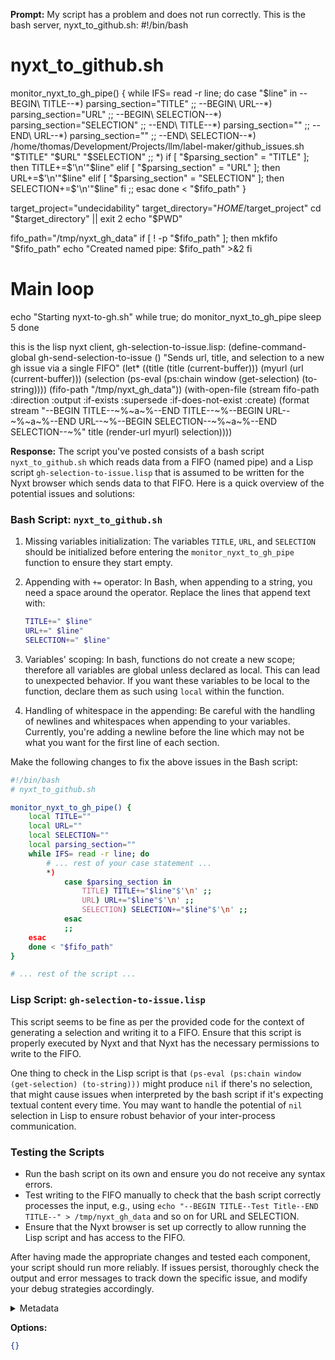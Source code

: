 **Prompt:**
My script has a problem and does not run correctly.  This is the bash server, nyxt_to_github.sh: #!/bin/bash
# nyxt_to_github.sh

monitor_nyxt_to_gh_pipe() {
    while IFS= read -r line; do
        case "$line" in
            --BEGIN\ TITLE--*) parsing_section="TITLE" ;;
            --BEGIN\ URL--*) parsing_section="URL" ;;
            --BEGIN\ SELECTION--*) parsing_section="SELECTION" ;;
            --END\ TITLE--*) parsing_section="" ;;
            --END\ URL--*) parsing_section="" ;;
            --END\ SELECTION--*)
                /home/thomas/Development/Projects/llm/label-maker/github_issues.sh "$TITLE" "$URL" "$SELECTION"
                ;;
            *)
                if [ "$parsing_section" = "TITLE" ]; then
                    TITLE+=$'\n'"$line"
                elif [ "$parsing_section" = "URL" ]; then
                    URL+=$'\n'"$line"
                elif [ "$parsing_section" = "SELECTION" ]; then
                    SELECTION+=$'\n'"$line"
                fi
                ;;
        esac
    done < "$fifo_path"
}

target_project="undecidability"
target_directory="$HOME/$target_project"
cd "$target_directory" || exit 2
echo "$PWD"

fifo_path="/tmp/nyxt_gh_data"
if [ ! -p "$fifo_path" ]; then
    mkfifo "$fifo_path"
    echo "Created named pipe: $fifo_path" >&2
fi

# Main loop
echo "Starting nyxt-to-gh.sh"
while true; do
    monitor_nyxt_to_gh_pipe
    sleep 5
done 

this is the lisp nyxt client, gh-selection-to-issue.lisp: (define-command-global gh-send-selection-to-issue ()
  "Sends url, title, and selection to a new gh issue via a single FIFO"
  (let* ((title (title (current-buffer)))
         (myurl (url (current-buffer)))
         (selection (ps-eval (ps:chain window (get-selection) (to-string))))
         (fifo-path "/tmp/nyxt_gh_data"))
    (with-open-file (stream fifo-path
                            :direction :output
                            :if-exists :supersede
                            :if-does-not-exist :create)
      (format stream "--BEGIN TITLE--~%~a~%--END TITLE--~%--BEGIN URL--~%~a~%--END URL--~%--BEGIN SELECTION--~%~a~%--END SELECTION--~%" title (render-url myurl) selection))))



**Response:**
The script you've posted consists of a bash script `nyxt_to_github.sh` which reads data from a FIFO (named pipe) and a Lisp script `gh-selection-to-issue.lisp` that is assumed to be written for the Nyxt browser which sends data to that FIFO. Here is a quick overview of the potential issues and solutions:

### Bash Script: `nyxt_to_github.sh`

1. Missing variables initialization:
   The variables `TITLE`, `URL`, and `SELECTION` should be initialized before entering the `monitor_nyxt_to_gh_pipe` function to ensure they start empty.

2. Appending with `+=` operator:
   In Bash, when appending to a string, you need a space around the operator. Replace the lines that append text with:
   ```bash
   TITLE+=" $line"
   URL+=" $line"
   SELECTION+=" $line"
   ```

3. Variables' scoping:
   In bash, functions do not create a new scope; therefore all variables are global unless declared as local. This can lead to unexpected behavior. If you want these variables to be local to the function, declare them as such using `local` within the function.

4. Handling of whitespace in the appending:
   Be careful with the handling of newlines and whitespaces when appending to your variables. Currently, you're adding a newline before the line which may not be what you want for the first line of each section.

Make the following changes to fix the above issues in the Bash script:

```bash
#!/bin/bash
# nyxt_to_github.sh

monitor_nyxt_to_gh_pipe() {
    local TITLE=""
    local URL=""
    local SELECTION=""
    local parsing_section=""
    while IFS= read -r line; do
        # ... rest of your case statement ...
        *)
            case $parsing_section in
                TITLE) TITLE+="$line"$'\n' ;;
                URL) URL+="$line"$'\n' ;;
                SELECTION) SELECTION+="$line"$'\n' ;;
            esac
            ;;
    esac
    done < "$fifo_path"
}

# ... rest of the script ...
```

### Lisp Script: `gh-selection-to-issue.lisp`

This script seems to be fine as per the provided code for the context of generating a selection and writing it to a FIFO. Ensure that this script is properly executed by Nyxt and that Nyxt has the necessary permissions to write to the FIFO.

One thing to check in the Lisp script is that `(ps-eval (ps:chain window (get-selection) (to-string)))` might produce `nil` if there's no selection, that might cause issues when interpreted by the bash script if it's expecting textual content every time. You may want to handle the potential of `nil` selection in Lisp to ensure robust behavior of your inter-process communication.

### Testing the Scripts

- Run the bash script on its own and ensure you do not receive any syntax errors.
- Test writing to the FIFO manually to check that the bash script correctly processes the input, e.g., using `echo "--BEGIN TITLE--Test Title--END TITLE--" > /tmp/nyxt_gh_data` and so on for URL and SELECTION.
- Ensure that the Nyxt browser is set up correctly to allow running the Lisp script and has access to the FIFO.

After having made the appropriate changes and tested each component, your script should run more reliably. If issues persist, thoroughly check the output and error messages to track down the specific issue, and modify your debug strategies accordingly.

<details><summary>Metadata</summary>

- Duration: 30916 ms
- Datetime: 2024-01-13T12:27:32.792646
- Model: gpt-4-1106-preview

</details>

**Options:**
```json
{}
```

